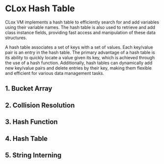 # CLox Hash Table

CLox VM implements a hash table to efficiently search for and add variables using their variable names. The hash table
is also used to retrieve and add class instance fields, providing fast access and manipulation of these data structures.

A hash table associates a set of keys with a set of values. Each key/value pair is an entry in the hash table. The
primary advantage of a hash table is its ability to quickly locate a value given its key, which is achieved through the
use of a hash function. Additionally, hash tables can dynamically add new key/value pairs and delete entries by their
key, making them flexible and efficient for various data management tasks.

## 1. Bucket Array

## 2. Collision Resolution

## 3. Hash Function

## 4. Hash Table

## 5. String Interning